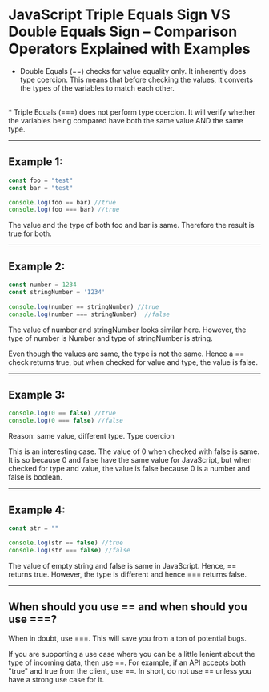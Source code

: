 # JavaScript Triple Equals Sign VS Double Equals Sign – Comparison Operators Explained with Examples

* Double Equals (==) checks for value equality only. It inherently does type coercion. This means that before checking the values, it converts the types of the variables to match each other.
<br>
* Triple Equals (===) does not perform type coercion. It will verify whether the variables being compared have both the same value AND the same type.

***

## Example 1:
```js
const foo = "test" 
const bar = "test"  

console.log(foo == bar) //true
console.log(foo === bar) //true  
```

The value and the type of both foo and bar is same. Therefore the result is true for both.

***

## Example 2:‌
```js
const number = 1234 
const stringNumber = '1234'  

console.log(number == stringNumber) //true
console.log(number === stringNumber)  //false                                   
```

The value of number and stringNumber looks similar here. However, the type of number is Number and type of stringNumber is string. 

Even though the values are same, the type is not the same. Hence a == check returns true, but when checked for value and type, the value is false.

***

## Example 3:
```js
console.log(0 == false) //true
console.log(0 === false) //false  
```                
Reason: same value, different type. Type coercion

This is an interesting case. The value of 0 when checked with false is same. It is so because 0 and false have the same value for JavaScript, but when checked for type and value, the value is false because 0 is a number and false is boolean.

***

## Example 4:
```js
const str = ""

console.log(str == false) //true
console.log(str === false) //false
```

The value of empty string and false is same in JavaScript. Hence, == returns true. However, the type is different and hence === returns false.

***

## When should you use == and when should you use ===?
When in doubt, use ===. This will save you from a ton of potential bugs.

If you are supporting a use case where you can be a little lenient about the type of incoming data, then use ==. For example, if an API accepts both "true" and true from the client, use ==. In short, do not use == unless you have a strong use case for it.
